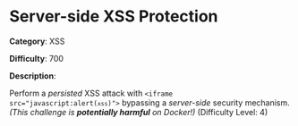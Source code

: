 # Server-side XSS Protection

**Category**: XSS

**Difficulty**: 700

**Description**:

Perform a <i>persisted</i> XSS attack with <code>&lt;iframe src="javascript:alert(`xss`)"&gt;</code> bypassing a <i>server-side</i> security mechanism. <em>(This challenge is <strong>potentially harmful</strong> on Docker!)</em> (Difficulty Level: 4)
